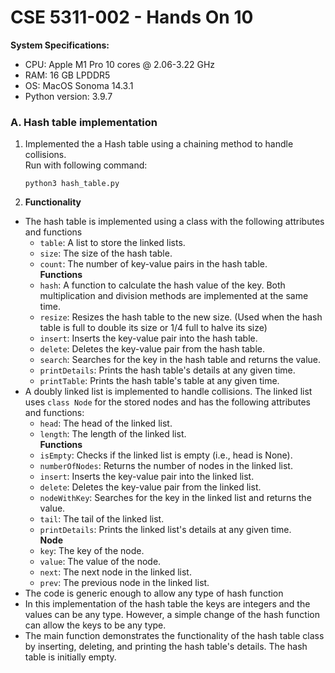 # CSE 5311-002 - Hands On 10

__System Specifications:__
* CPU: Apple M1 Pro 10 cores @ 2.06-3.22 GHz
* RAM: 16 GB LPDDR5
* OS: MacOS Sonoma 14.3.1
* Python version: 3.9.7

### A. Hash table implementation 

1. Implemented the a Hash table using a chaining method to handle collisions.
    <br />Run with following command:
    ```
    python3 hash_table.py
    ```

2. __Functionality__

* The hash table is implemented using a class with the following attributes and functions
    * `table`: A list to store the linked lists.
    * `size`: The size of the hash table.
    * `count`: The number of key-value pairs in the hash table.
      <br />**Functions**
    * `hash`: A function to calculate the hash value of the key. Both multiplication and division methods are implemented at the same time.
    * `resize`: Resizes the hash table to the new size. (Used when the hash table is full to double its size or 1/4 full to halve its size)
    * `insert`: Inserts the key-value pair into the hash table.
    * `delete`: Deletes the key-value pair from the hash table.
    * `search`: Searches for the key in the hash table and returns the value.
    * `printDetails`: Prints the hash table's details at any given time.
    * `printTable`: Prints the hash table's table at any given time.
* A doubly linked list is implemented to handle collisions. The linked list uses `class Node` for the stored nodes and has the following attributes and functions:
    * `head`: The head of the linked list.
    * `length`: The length of the linked list.
      <br />**Functions**
    * `isEmpty`: Checks if the linked list is empty (i.e., head is None).
    * `numberOfNodes`: Returns the number of nodes in the linked list.
    * `insert`: Inserts the key-value pair into the linked list.
    * `delete`: Deletes the key-value pair from the linked list.
    * `nodeWithKey`: Searches for the key in the linked list and returns the value.
    * `tail`: The tail of the linked list.
    * `printDetails`: Prints the linked list's details at any given time.
      <br />**Node**
    * `key`: The key of the node.
    * `value`: The value of the node.
    * `next`: The next node in the linked list.
    * `prev`: The previous node in the linked list.
* The code is generic enough to allow any type of hash function
* In this implementation of the hash table the keys are integers and the values can be any type. However, a simple change of the hash function can allow the keys to be any type.
* The main function demonstrates the functionality of the hash table class by inserting, deleting, and printing the hash table's details. The hash table is initially empty.
